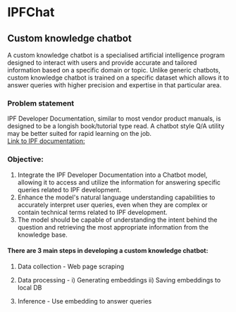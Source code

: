 # IPFChat
## Custom knowledge chatbot
A custom knowledge chatbot is a specialised artificial intelligence program designed to interact with users and provide accurate and tailored information based on a specific domain or topic.
Unlike generic chatbots, custom knowledge chatbot is trained on a specific dataset which allows it to answer queries with higher precision and expertise in that particular area.

### Problem statement
IPF Developer Documentation, similar to most vendor product manuals, is designed to be a longish book/tutorial type read. A chatbot style Q/A utility may be better suited for rapid learning on the job.<br>
[Link to IPF documentation:](https://docs.ipfdev.co.uk/home/RELEASE-IPF-2023.1.0/home.html)
### Objective:
1) Integrate the IPF Developer Documentation into a Chatbot model, allowing it to access and utilize the information for answering specific queries related to IPF development.
2) Enhance the model's natural language understanding capabilities to accurately interpret user queries, even when they are complex or contain technical terms related to IPF development.
3) The model should be capable of understanding the intent behind the question and retrieving the most appropriate information from the knowledge base.


#### There are 3 main steps in developing a custom knowledge chatbot:

1) Data collection - Web page scraping
2) Data processing -
   i) Generating embeddings
   ii) Saving embeddings to local DB

3) Inference - Use embedding to answer queries
